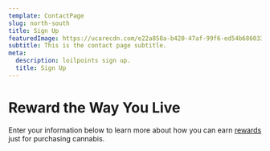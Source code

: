 ```yaml
---
template: ContactPage
slug: north-south
title: Sign Up
featuredImage: https://ucarecdn.com/e22a858a-b420-47af-99f6-ed54b6860333/
subtitle: This is the contact page subtitle.
meta:
  description: loilpoints sign up.
  title: Sign Up
---
```


# Reward the Way You Live

Enter your information below to learn more about how you can earn [rewards](https://loilpoints.com) just for purchasing cannabis.

